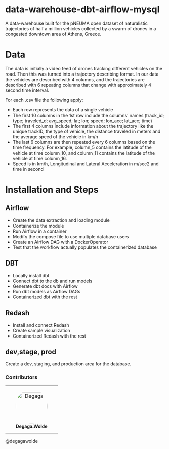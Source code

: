 # data-warehouse-dbt-airflow-mysql

A data-warehouse built for the pNEUMA open dataset of naturalistic trajectories of half a million vehicles collected by a swarm of drones in a congested downtown area of Athens, Greece. 

# Data

The data is initially a video feed of drones tracking different vehicles on the road. Then this was turned into a trajectory describing format. In our data the vehicles are described with 4 columns, and the trajectories are described with 6 repeating columns that change with approximately 4 second time interval.

For each .csv file the following apply:

- Each row represents the data of a single vehicle
- The first 10 columns in the 1st row include the columns’ names (track_id; type; traveled_d; avg_speed; lat; lon; speed; lon_acc; lat_acc; time)
- The first 4 columns include information about the trajectory like the unique trackID, the type of vehicle, the distance traveled in meters and the average speed of the vehicle in km/h
- The last 6 columns are then repeated every 6 columns based on the time frequency. For example, column_5 contains the latitude of the vehicle at time column_10, and column_11 contains the latitude of the vehicle at time column_16.
- Speed is in km/h, Longitudinal and Lateral Acceleration in m/sec2 and time in second

# Installation and Steps

## Airflow
- Create the data extraction and loading module
- Containerize the module
- Run Airflow in a container
-  Modify the compose file to use multiple database users
-  Create an Airflow DAG with a DockerOperator
-  Test that the workflow actually populates the 
containerized database

 ## DBT
-  Locally install dbt
-  Connect dbt to the db and run models
-  Generate dbt docs with Airflow
-  Run dbt models as Airflow DAGs
-  Containerized dbt with the rest

## Redash
- Install and connect Redash
- Create sample visualization
- Containerized Redash with the rest

## dev,stage, prod
 Create a dev, staging, and production area for the database.

### Contributors

<table>
<tr>
    <td align="center" style="word-wrap: break-word; width: 150.0; height: 150.0">
        <a href=https://github.com/degagawolde>
            <img src=https://avatars.githubusercontent.com/u/39334921?v=4 width="100;"  style="border-radius:50%;align-items:center;justify-content:center;overflow:hidden;padding-top:10px" alt=Degaga Wolde/>
            <br />
            <sub style="font-size:14px"><b>Degaga Wolde</b></sub>
        </a>
    </td>
</tr>
</table>

@degagawolde
